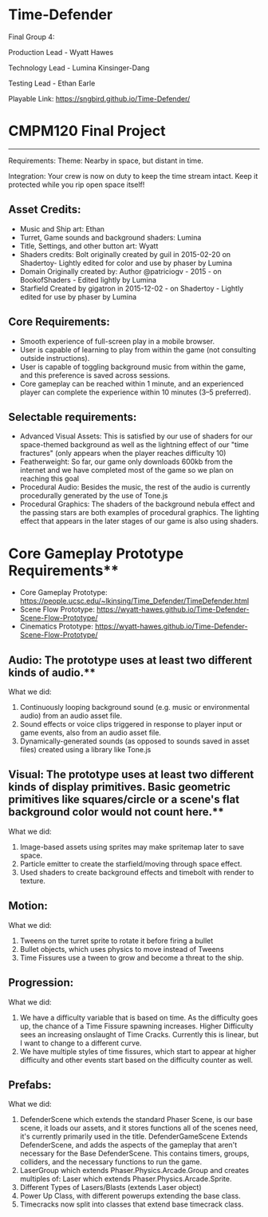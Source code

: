 # Time-Defender

Final Group 4: 

Production Lead - Wyatt Hawes

Technology Lead - Lumina Kinsinger-Dang

Testing Lead - Ethan Earle

Playable Link: https://sngbird.github.io/Time-Defender/


# **CMPM120 Final Project**
-------------
Requirements:
Theme: Nearby in space, but distant in time.

Integration: Your crew is now on duty to keep the time stream intact. Keep it protected while you rip open space itself!

## Asset Credits:
- Music and Ship art: Ethan
- Turret, Game sounds and background shaders: Lumina
- Title, Settings, and other button art: Wyatt
- Shaders credits: Bolt originally created by guil in 2015-02-20 on Shadertoy- Lightly edited for color and use by phaser by Lumina 
- Domain Originally created by: Author @patriciogv - 2015 - on BookofShaders - Edited lightly by Lumina 
- Starfield Created by gigatron in 2015-12-02 - on Shadertoy - Lightly edited for use by phaser by Lumina


Core Requirements:
--------
- Smooth experience of full-screen play in a mobile browser.
- User is capable of learning to play from within the game (not consulting outside instructions).
- User is capable of toggling background music from within the game, and this preference is saved across sessions.
- Core gameplay can be reached within 1 minute, and an experienced player can complete the experience within 10 minutes (3–5 preferred).


Selectable requirements:
-----------------
- Advanced Visual Assets: This is satisfied by our use of shaders for our space-themed background as well as the lightning effect of our "time fractures" (only appears when the player reaches difficulty 10)
- Featherweight: So far, our game only downloads 600kb from the internet and we have completed most of the game so we plan on reaching this goal
- Procedural Audio: Besides the music, the rest of the audio is currently procedurally generated by the use of Tone.js
- Procedural Graphics: The shaders of the background nebula effect and the passing stars are both examples of procedural graphics. The lighting effect that appears in the later stages of our game is also using shaders.

# Core Gameplay Prototype Requirements**

- Core Gameplay Prototype: https://people.ucsc.edu/~lkinsing/Time_Defender/TimeDefender.html
- Scene Flow Prototype: https://wyatt-hawes.github.io/Time-Defender-Scene-Flow-Prototype/
- Cinematics Prototype: https://wyatt-hawes.github.io/Time-Defender-Scene-Flow-Prototype/

## Audio: The prototype uses at least two different kinds of audio.**
What we did:
1. Continuously looping background sound (e.g. music or environmental audio) from an audio asset file.
2. Sound effects or voice clips triggered in response to player input or game events, also from an audio asset file.
3. Dynamically-generated sounds (as opposed to sounds saved in asset files) created using a library like Tone.js



## Visual: The prototype uses at least two different kinds of display primitives. Basic geometric primitives like squares/circle or a scene's flat background color would not count here.**
What we did:
1. Image-based assets using sprites may make spritemap later to save space.
2. Particle emitter to create the starfield/moving through space effect.
3. Used shaders to create background effects and timebolt with render to texture.

## Motion:
What  we did:
1. Tweens on the turret sprite to rotate it before firing a bullet
2. Bullet objects, which uses physics to move instead of Tweens
3. Time Fissures use a tween to grow and become a threat to the ship.

## Progression: 
What we did:
1. We have a difficulty variable that is based on time. As the difficulty goes up, the chance of a Time Fissure spawning increases. Higher Difficulty sees an increasing onslaught of Time Cracks. Currently this is linear, but I want to change to a different curve.
2. We have multiple styles of time fissures, which start to appear at higher difficulty and other events start based on the difficulty counter as well. 

## Prefabs:
What we did:
1. DefenderScene which extends the standard Phaser Scene, is our base scene, it loads our assets, and it stores functions all of the scenes need, it's currently primarily used in the title. DefenderGameScene Extends DefenderScene, and adds the aspects of the gameplay that aren't necessary for the Base DefenderScene. This contains timers, groups, colliders, and the necessary functions to run the game.
2. LaserGroup which extends Phaser.Physics.Arcade.Group and creates multiples of: Laser which extends Phaser.Physics.Arcade.Sprite.
3. Different Types of Lasers/Blasts (extends Laser object)
4. Power Up Class, with different powerups extending the base class.
5. Timecracks now split into classes that extend base timecrack class.

